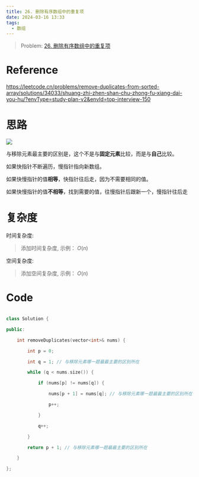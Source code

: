 ```yaml
---
title: 26. 删除有序数组中的重复项
date: 2024-03-16 13:33
tags:
  - 数组
---
```

  

> Problem: [26. 删除有序数组中的重复项](https://leetcode.cn/problems/remove-duplicates-from-sorted-array/description/)

  

# Reference

  

https://leetcode.cn/problems/remove-duplicates-from-sorted-array/solutions/34033/shuang-zhi-zhen-shan-chu-zhong-fu-xiang-dai-you-hu/?envType=study-plan-v2&envId=top-interview-150

  

# 思路

  

![](media/0039d16b169059e8e7f998c618b6c2b269c2d95b02f43415350bde1f661e503a-1.png)

  

与移除元素最主要的区别是，这个不是与**固定元素**比较，而是与**自己**比较。

  

如果快指针不断遍历，慢指针指向新数组。

  

如果快慢指针的值**相等**，快指针往后走，因为不需要相同的值。

  

如果快慢指针的值**不相等**，找到需要的值，往慢指针后跟新一个，慢指针往后走

  
  

# 复杂度

  

时间复杂度:

> 添加时间复杂度, 示例： $O(n)$

  

空间复杂度:

> 添加空间复杂度, 示例： $O(n)$

  
  
  

# Code

```C++ []

class Solution {

public:

    int removeDuplicates(vector<int>& nums) {

        int p = 0;

        int q = 1; // 与移除元素哪一题最最主要的区别所在

        while (q < nums.size()) {

            if (nums[p] != nums[q]) {

                nums[p + 1] = nums[q]; // 与移除元素哪一题最最主要的区别所在

                p++;

            }

            q++;

        }

        return p + 1; // 与移除元素哪一题最最主要的区别所在

    }

};

```